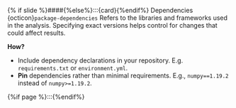 {% if slide %}####{%else%}:::{card}{%endif%} Dependencies {octicon}`package-dependencies`
Refers to the libraries and frameworks used in the analysis.
Specifying exact versions helps control for changes that could affect results.

**How?**

- Include dependency declarations in your <i class="fab fa-git"></i> repository. E.g. `requirements.txt` or `environment.yml`.
- **Pin** dependencies rather than minimal requirements. E.g., `numpy==1.19.2` instead of `numpy>=1.19.2`.

{%if page %}:::{%endif%}
